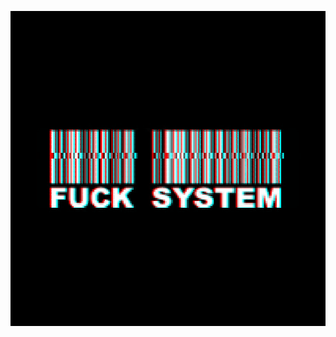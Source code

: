 

<p align="center">
    <img 
        alt="glitch.gif"
        src="/gif/glitch.gif?raw=true"
        data-hpc="true">
</p>
